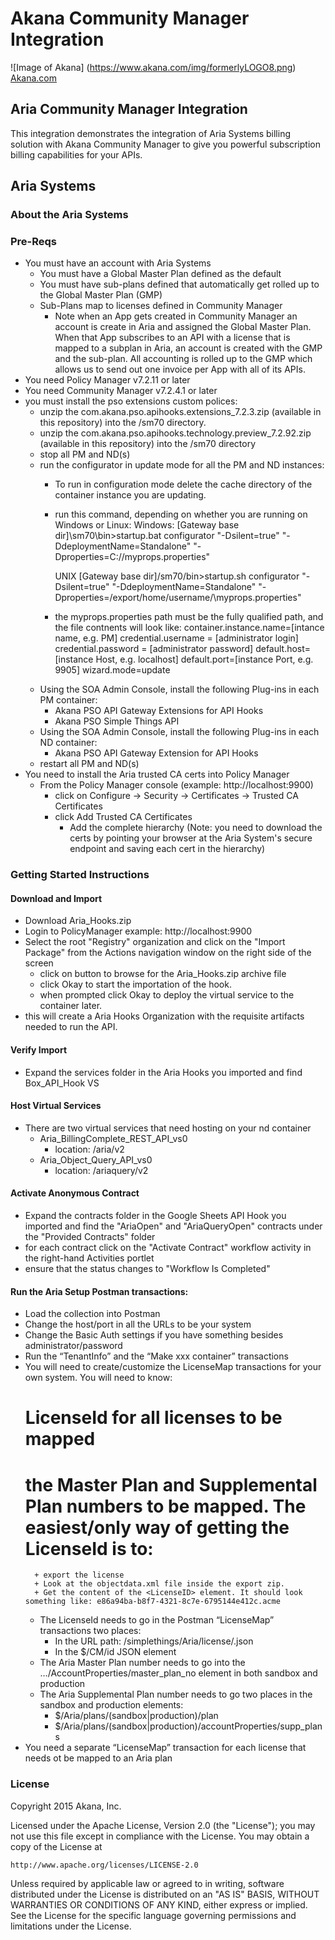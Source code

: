# Akana Community Manager Integration
![Image of Akana] 
(https://www.akana.com/img/formerlyLOGO8.png) 
[Akana.com](http://akana.com)

## Aria Community Manager Integration
This integration demonstrates the integration of Aria Systems billing solution with Akana Community Manager to give you powerful subscription billing capabilities for your APIs. 
## Aria Systems 
### About the Aria Systems

### Pre-Reqs
- You must have an account with Aria Systems
    + You must have a Global Master Plan defined as the default
    + You must have sub-plans defined that automatically get rolled up to the Global Master Plan (GMP)
    + Sub-Plans map to licenses defined in Community Manager
        + Note when an App gets created in Community Manager an account is create in Aria and assigned the Global Master Plan.  When that App subscribes to an API with a license that is mapped to a subplan in Aria, an account is created with the GMP and the sub-plan. All accounting is rolled up to the GMP which allows us to send out one invoice per App with all of its APIs.  
- You need Policy Manager v7.2.11 or later
- You need Community Manager v7.2.4.1 or later
- you must install the pso extensions custom polices:
    + unzip the com.akana.pso.apihooks.extensions_7.2.3.zip (available in this repository) into the <Policy Manager Home>/sm70 directory. 
    + unzip the com.akana.pso.apihooks.technology.preview_7.2.92.zip (available in this repository) into the <Policy Manager Home>/sm70 directory
    + stop all PM and ND(s)
    + run the configurator in update mode for all the PM and ND instances:
        + To run in configuration mode delete the cache directory of the container instance you are updating.
        + run this command, depending on whether you are running on Windows or Linux:
            Windows: 
            [Gateway base dir]\sm70\bin>startup.bat configurator "-Dsilent=true" "-DdeploymentName=Standalone" "-Dproperties=C:/<property file directory location>/myprops.properties" 
     
            UNIX 
            [Gateway base dir]/sm70/bin>startup.sh configurator "-Dsilent=true" "-DdeploymentName=Standalone" "-Dproperties=/export/home/username/<property file directory location>\myprops.properties"
        + the myprops.properties path must be the fully qualified path, and the file contnents will look like:
            container.instance.name=[intance name, e.g. PM]
            credential.username = [administrator login] 
            credential.password = [administrator password] 
            default.host=[instance Host, e.g. localhost] 
            default.port=[instance Port, e.g. 9905]
            wizard.mode=update
    + Using the SOA Admin Console, install the following Plug-ins in each PM container:
        * Akana PSO API Gateway Extensions for API Hooks
        * Akana PSO Simple Things API
    + Using the SOA Admin Console, install the following Plug-ins in each ND container:
        * Akana PSO API Gateway Extension for API Hooks
    + restart all PM and ND(s)
- You need to install the Aria trusted CA certs into Policy Manager
    + From the Policy Manager console (example: http://localhost:9900) 
        + click on Configure -> Security -> Certificates -> Trusted CA Certificates
        + click Add Trusted CA Certificates
            + Add the complete hierarchy (Note: you need to download the certs by pointing your browser at the Aria System's secure endpoint and saving each cert in the hierarchy)

### Getting Started Instructions
#### Download and Import
- Download Aria_Hooks.zip
- Login to PolicyManager  example: http://localhost:9900
- Select the root "Registry" organization and click on the "Import Package" from the Actions navigation window on the right side of the screen
  - click on button to browse for the Aria_Hooks.zip archive file 
  - click Okay to start the importation of the hook.
  - when prompted click Okay to deploy the virtual service to the container later.
- this will create a Aria Hooks Organization with the requisite artifacts needed to run the API.

#### Verify Import
- Expand the services folder in the Aria Hooks you imported and find Box_API_Hook VS

#### Host Virtual Services
- There are two virtual services that need hosting on your nd container
    + Aria_BillingComplete_REST_API_vs0
        + location:  /aria/v2
    + Aria_Object_Query_API_vs0
        + location:  /ariaquery/v2

#### Activate Anonymous Contract
- Expand the contracts folder in the Google Sheets API Hook you imported and find the "AriaOpen"  and "AriaQueryOpen" contracts under the "Provided Contracts" folder
- for each contract click on the "Activate Contract" workflow activity in the right-hand Activities portlet
- ensure that the status changes to "Workflow Is Completed"


#### Run the Aria Setup Postman transactions:
- Load the collection into Postman
- Change the host/port in all the URLs to be your system
- Change the Basic Auth settings if you have something besides administrator/password
- Run the “TenantInfo” and the “Make xxx container” transactions
- You will need to create/customize the LicenseMap transactions for your own system. You will need to know: 
    # LicenseId for all licenses to be mapped
    # the Master Plan and Supplemental Plan numbers to be mapped. The easiest/only way of getting the LicenseId is to:
        + export the license
        + Look at the objectdata.xml file inside the export zip.
        + Get the content of the <LicenseID> element. It should look something like: e86a94ba-b8f7-4321-8c7e-6795144e412c.acme
    - The LicenseId needs to go in the Postman “LicenseMap” transactions two places:
        + In the URL path: /simplethings/Aria/license/<licenseid>.json
        +  In the $/CM/id JSON element
    - The Aria Master Plan number needs to go into the …/AccountProperties/master_plan_no element in both sandbox and production
    - The Aria Supplemental Plan number needs to go two places in the sandbox and production elements:
        + $/Aria/plans/(sandbox|production)/plan
        + $/Aria/plans/(sandbox|production)/accountProperties/supp_plans
- You need a separate “LicenseMap” transaction for each license that needs ot be mapped to an Aria plan

### License
Copyright 2015 Akana, Inc.

Licensed under the Apache License, Version 2.0 (the "License");
you may not use this file except in compliance with the License.
You may obtain a copy of the License at

    http://www.apache.org/licenses/LICENSE-2.0

Unless required by applicable law or agreed to in writing, software
distributed under the License is distributed on an "AS IS" BASIS,
WITHOUT WARRANTIES OR CONDITIONS OF ANY KIND, either express or implied.
See the License for the specific language governing permissions and
limitations under the License.

